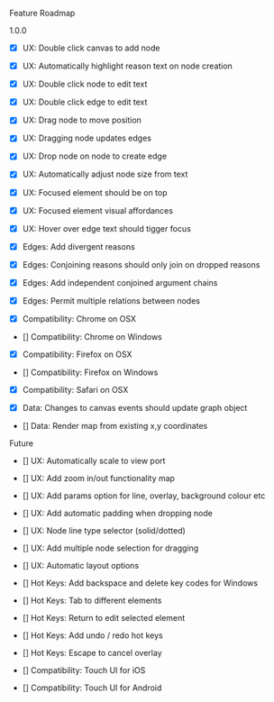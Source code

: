 Feature Roadmap

1.0.0

  - [X] UX: Double click canvas to add node
  - [X] UX: Automatically highlight reason text on node creation
  - [X] UX: Double click node to edit text
  - [X] UX: Double click edge to edit text
  - [X] UX: Drag node to move position
  - [X] UX: Dragging node updates edges
  - [X] UX: Drop node on node to create edge
  - [X] UX: Automatically adjust node size from text
  - [X] UX: Focused element should be on top
  - [X] UX: Focused element visual affordances
  - [X] UX: Hover over edge text should tigger focus

  - [X] Edges: Add divergent reasons
  - [X] Edges: Conjoining reasons should only join on dropped reasons
  - [X] Edges: Add independent conjoined argument chains
  - [X] Edges: Permit multiple relations between nodes

  - [X] Compatibility: Chrome on OSX 
  - [] Compatibility: Chrome on Windows 
  - [X] Compatibility: Firefox on OSX  
  - [] Compatibility: Firefox on Windows  
  - [X] Compatibility: Safari on OSX

  - [X] Data: Changes to canvas events should update graph object
  - [] Data: Render map from existing x,y coordinates

Future

  - [] UX: Automatically scale to view port
  - [] UX: Add zoom in/out functionality map
  - [] UX: Add params option for line, overlay, background colour etc
  - [] UX: Add automatic padding when dropping node
  - [] UX: Node line type selector (solid/dotted) 
  - [] UX: Add multiple node selection for dragging  
  - [] UX: Automatic layout options

  - [] Hot Keys: Add backspace and delete key codes for Windows
  - [] Hot Keys: Tab to different elements
  - [] Hot Keys: Return to edit selected element
  - [] Hot Keys: Add undo / redo hot keys
  - [] Hot Keys: Escape to cancel overlay

  - [] Compatibility: Touch UI for iOS
  - [] Compatibility: Touch UI for Android
